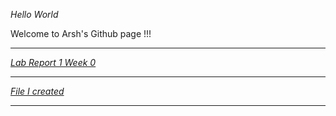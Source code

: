 _Hello World_   

Welcome to Arsh's Github page !!!
***
_[Lab Report 1 Week 0](lab-report-1-week-0.html)_
***
_[File I created](arsh.html)_
***

